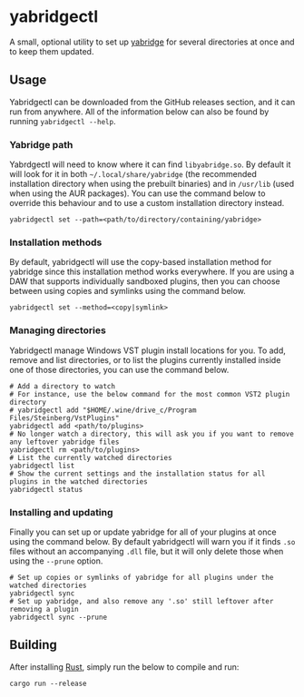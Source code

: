# yabridgectl

A small, optional utility to set up
[yabridge](https://github.com/robbert-vdh/yabridge) for several directories at
once and to keep them updated.

## Usage

Yabridgectl can be downloaded from the GitHub releases section, and it can run
from anywhere. All of the information below can also be found by running
`yabridgectl --help`.

### Yabridge path

Yabrdgectl will need to know where it can find `libyabridge.so`. By default it
will look for it in both `~/.local/share/yabridge` (the recommended installation
directory when using the prebuilt binaries) and in `/usr/lib` (used when using
the AUR packages). You can use the command below to override this behaviour and
to use a custom installation directory instead.

```shell
yabridgectl set --path=<path/to/directory/containing/yabridge>
```

### Installation methods

By default, yabridgectl will use the copy-based installation method for yabridge
since this installation method works everywhere. If you are using a DAW that
supports individually sandboxed plugins, then you can choose between using
copies and symlinks using the command below.

```shell
yabridgectl set --method=<copy|symlink>
```

### Managing directories

Yabridgectl manage Windows VST plugin install locations for you. To add, remove
and list directories, or to list the plugins currently installed inside one of
those directories, you can use the command below.

```shell
# Add a directory to watch
# For instance, use the below command for the most common VST2 plugin directory
# yabridgectl add "$HOME/.wine/drive_c/Program Files/Steinberg/VstPlugins"
yabridgectl add <path/to/plugins>
# No longer watch a directory, this will ask you if you want to remove any leftover yabridge files
yabridgectl rm <path/to/plugins>
# List the currently watched directories
yabridgectl list
# Show the current settings and the installation status for all plugins in the watched directories
yabridgectl status
```

### Installing and updating

Finally you can set up or update yabridge for all of your plugins at once using
the command below. By default yabridgectl will warn you if it finds `.so` files
without an accompanying `.dll` file, but it will only delete those when using
the `--prune` option.

```shell
# Set up copies or symlinks of yabridge for all plugins under the watched directories
yabridgectl sync
# Set up yabridge, and also remove any '.so' still leftover after removing a plugin
yabridgectl sync --prune
```

## Building

After installing [Rust](https://rustup.rs/), simply run the below to compile and
run:

```shell
cargo run --release
```
